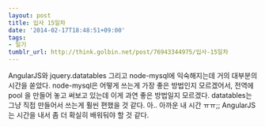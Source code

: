 ```yaml
---
layout: post
title: 입사 15일차
date: '2014-02-17T18:48:51+09:00'
tags:
- 일기
tumblr_url: http://think.golbin.net/post/76943344975/입사-15일차
---
```

AngularJS와 jquery.datatables 그리고 node-mysql에 익숙해지는데 거의 대부분의 시간을 쏟았다.
node-mysql은 어떻게 쓰는게 가장 좋은 방법인지 모르겠어서, 전역에 pool 을 만들어 놓고 써보고 있는데 이게 과연 좋은 방법일지 모르겠다.
datatables는 그냥 직접 만들어서 쓰는게 훨씬 편했을 것 같다. 아.. 아까운 내 시간 ㅠㅠ;;
AngularJS는 시간을 내서 좀 더 확실히 배워둬야 할 것 같다.
